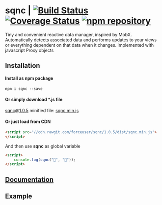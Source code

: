 # sqnc | [![Build Status](https://travis-ci.org/forceuser/sqnc.svg?branch=master)](https://travis-ci.org/forceuser/sqnc) [![Coverage Status](https://img.shields.io/codecov/c/github/forceuser/sqnc/master.svg)](https://codecov.io/gh/forceuser/sqnc) [![npm repository](https://img.shields.io/npm/v/sqnc.svg)](https://www.npmjs.com/package/sqnc)

Tiny and convenient reactive data manager, inspired by MobX. Automatically detects associated data and performs updates to your views or everything dependent on that data when it changes. Implemented with javascript Proxy objects

## Installation

#### Install as npm package

```shell
npm i sqnc --save
```

#### Or simply download \*.js file

sqnc@1.0.5 minified file: [sqnc.min.js](https://github.com/forceuser/sqnc/releases/download/1.0.5/sqnc.min.js)

#### Or just load from CDN

```html
<script src="//cdn.rawgit.com/forceuser/sqnc/1.0.5/dist/sqnc.min.js">
</script>
```

And then use **sqnc** as global variable
```html
<script>
    console.log(sqnc("👶", "👰"));
</script>
```
## [Documentation](./DOCUMENTATION.md)

## Example
